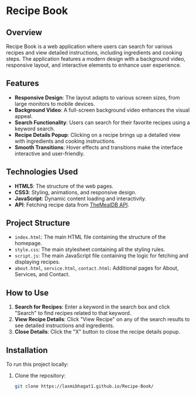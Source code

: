 # Recipe Book

## Overview

Recipe Book is a web application where users can search for various recipes and view detailed instructions, including ingredients and cooking steps. The application features a modern design with a background video, responsive layout, and interactive elements to enhance user experience.

## Features

- **Responsive Design**: The layout adapts to various screen sizes, from large monitors to mobile devices.
- **Background Video**: A full-screen background video enhances the visual appeal.
- **Search Functionality**: Users can search for their favorite recipes using a keyword search.
- **Recipe Details Popup**: Clicking on a recipe brings up a detailed view with ingredients and cooking instructions.
- **Smooth Transitions**: Hover effects and transitions make the interface interactive and user-friendly.

## Technologies Used

- **HTML5**: The structure of the web pages.
- **CSS3**: Styling, animations, and responsive design.
- **JavaScript**: Dynamic content loading and interactivity.
- **API**: Fetching recipe data from [TheMealDB API](https://www.themealdb.com/api.php).

## Project Structure

- `index.html`: The main HTML file containing the structure of the homepage.
- `style.css`: The main stylesheet containing all the styling rules.
- `script.js`: The main JavaScript file containing the logic for fetching and displaying recipes.
- `about.html`, `service.html`, `contact.html`: Additional pages for About, Services, and Contact.

## How to Use

1. **Search for Recipes**: Enter a keyword in the search box and click "Search" to find recipes related to that keyword.
2. **View Recipe Details**: Click "View Recipe" on any of the search results to see detailed instructions and ingredients.
3. **Close Details**: Click the "X" button to close the recipe details popup.

## Installation

To run this project locally:

1. Clone the repository:
   ```bash
   git clone https://laxmibhagat1.github.io/Recipe-Book/
